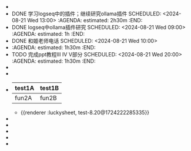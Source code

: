 -
- DONE 学习logseq中的插件；继续研究ollama插件
  SCHEDULED: <2024-08-21 Wed 13:00>
  :AGENDA:
  estimated: 2h30m
  :END:
- DONE logseq中ollama插件研究
  SCHEDULED: <2024-08-21 Wed 09:00>
  :AGENDA:
  estimated: 1h
  :END:
- DONE 和姬老师电话
  SCHEDULED: <2024-08-21 Wed 10:00>
- :AGENDA:
  estimated: 1h30m
  :END:
- TODO 完成ppt教程III IV V部分
  SCHEDULED: <2024-08-21 Wed 20:00>
  :AGENDA:
  estimated: 1h30m
  :END:
-
-
- | test1A | test1B |
  | --- | --- |
  | fun2A | fun2B |
	- {{renderer :luckysheet, test-8.20@1724222285335}}
-
-
-
-
-